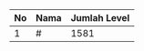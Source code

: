 | No | Nama            | Jumlah Level |
|----|-----------------|--------------|
| 1  | #    |    1581        |
